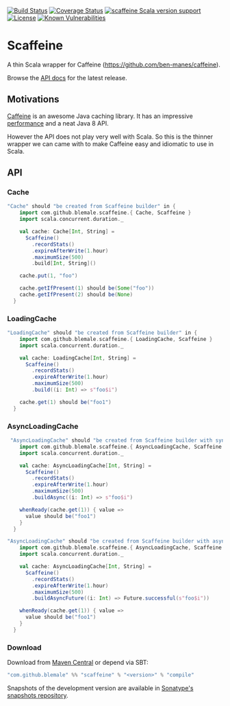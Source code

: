[![Build Status](https://img.shields.io/travis/blemale/scaffeine/master?style=flat-square)](https://travis-ci.org/blemale/scaffeine.svg?branch=master)
[![Coverage Status](https://img.shields.io/coveralls/github/blemale/scaffeine/master?style=flat-square)](https://coveralls.io/github/blemale/scaffeine?branch=master)
[![scaffeine Scala version support](https://index.scala-lang.org/blemale/scaffeine/scaffeine/latest-by-scala-version.svg?platform=jvm)](https://index.scala-lang.org/blemale/scaffeine/scaffeine)
[![License](https://img.shields.io/github/license/blemale/scaffeine?style=flat-square)](http://www.apache.org/licenses/LICENSE-2.0.html)
[![Known Vulnerabilities](https://img.shields.io/snyk/vulnerabilities/github/blemale/scaffeine?style=flat-square)](https://snyk.io/test/github/blemale/scaffeine?targetFile=build.sbt)

# Scaffeine

A thin Scala wrapper for Caffeine (https://github.com/ben-manes/caffeine).

Browse the [API docs](http://www.javadoc.io/doc/com.github.blemale/scaffeine_2.12) for the latest release.

## Motivations

[Caffeine](https://github.com/ben-manes/caffeine) is an awesome Java caching library.
It has an impressive [performance](https://github.com/ben-manes/caffeine/wiki/Benchmarks) and a neat Java 8 API.

However the API does not play very well with Scala.
So this is the thinner wrapper we can came with to make Caffeine easy and idiomatic to use in Scala.

## API

### Cache

```scala
"Cache" should "be created from Scaffeine builder" in {
    import com.github.blemale.scaffeine.{ Cache, Scaffeine }
    import scala.concurrent.duration._

    val cache: Cache[Int, String] =
      Scaffeine()
        .recordStats()
        .expireAfterWrite(1.hour)
        .maximumSize(500)
        .build[Int, String]()

    cache.put(1, "foo")

    cache.getIfPresent(1) should be(Some("foo"))
    cache.getIfPresent(2) should be(None)
  }
```

### LoadingCache

```scala
"LoadingCache" should "be created from Scaffeine builder" in {
    import com.github.blemale.scaffeine.{ LoadingCache, Scaffeine }
    import scala.concurrent.duration._

    val cache: LoadingCache[Int, String] =
      Scaffeine()
        .recordStats()
        .expireAfterWrite(1.hour)
        .maximumSize(500)
        .build((i: Int) => s"foo$i")

    cache.get(1) should be("foo1")
  }
```

### AsyncLoadingCache

```scala
 "AsyncLoadingCache" should "be created from Scaffeine builder with synchronous loader" in {
    import com.github.blemale.scaffeine.{ AsyncLoadingCache, Scaffeine }
    import scala.concurrent.duration._

    val cache: AsyncLoadingCache[Int, String] =
      Scaffeine()
        .recordStats()
        .expireAfterWrite(1.hour)
        .maximumSize(500)
        .buildAsync((i: Int) => s"foo$i")

    whenReady(cache.get(1)) { value =>
      value should be("foo1")
    }
  }

"AsyncLoadingCache" should "be created from Scaffeine builder with asynchronous loader" in {
    import com.github.blemale.scaffeine.{ AsyncLoadingCache, Scaffeine }
    import scala.concurrent.duration._

    val cache: AsyncLoadingCache[Int, String] =
      Scaffeine()
        .recordStats()
        .expireAfterWrite(1.hour)
        .maximumSize(500)
        .buildAsyncFuture((i: Int) => Future.successful(s"foo$i"))

    whenReady(cache.get(1)) { value =>
      value should be("foo1")
    }
  }
```

### Download

Download from [Maven Central](https://maven-badges.herokuapp.com/maven-central/com.github.blemale/scaffeine_2.12) or depend via SBT:

```sbt
"com.github.blemale" %% "scaffeine" % "<version>" % "compile"
```

Snapshots of the development version are available in
[Sonatype's snapshots repository](https://oss.sonatype.org/content/repositories/snapshots).
